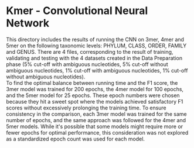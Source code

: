 # Kmer - Convolutional Neural Network
This directory includes the results of running the CNN on 3mer, 4mer and 5mer on the following taxonomic levels: PHYLUM, CLASS, ORDER, FAMILY and GENUS. There are 4 files, corresponding to the result of training, validating and testing with the 4 datasets created in the Data Preparation phase (5% cut-off with ambiguous nucleotides, 5% cut-off without ambiguous nucleotides, 1% cut-off with ambiguous nucleotides, 1% cut-off without ambiguous nucleotides).\
To find the optimal balance between running time and the F1 score, the 3mer model was trained for 200 epochs, the 4mer model for 100 epochs, and the 5mer model for 25 epochs. These epoch numbers were chosen because they hit a sweet spot where the models achieved satisfactory F1 scores without excessively prolonging the training time. To ensure consistency in the comparison, each 3mer model was trained for the same number of epochs, and the same approach was followed for the 4mer and 5mer models. While it's possible that some models might require more or fewer epochs for optimal performance, this consideration was not explored as a standardized epoch count was used for each model.
